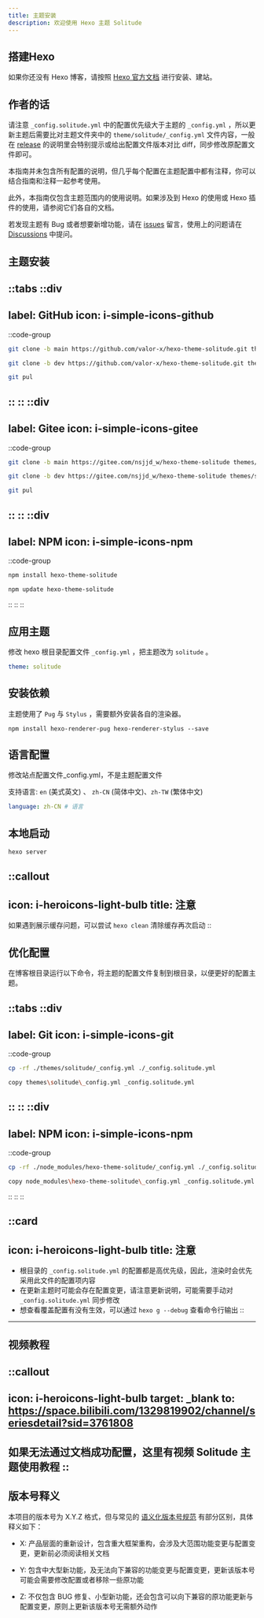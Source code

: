 ```yaml
---
title: 主题安装
description: 欢迎使用 Hexo 主题 Solitude
---
```


## 搭建Hexo

如果你还没有 Hexo 博客，请按照 [Hexo 官方文档](https://hexo.io/zh-cn/docs/) 进行安装、建站。

## 作者的话

请注意 `_config.solitude.yml` 中的配置优先级大于主题的 `_config.yml`
，所以更新主题后需要比对主题文件夹中的 `theme/solitude/_config.yml` 
文件内容，一般在 [release](https://github.com/valor-x/hexo-theme-solitude/releases) 的说明里会特别提示或给出配置文件版本对比 diff，同步修改原配置文件即可。

本指南并未包含所有配置的说明，但几乎每个配置在主题配置中都有注释，你可以结合指南和注释一起参考使用。

此外，本指南仅包含主题范围内的使用说明。如果涉及到 Hexo 的使用或 Hexo 插件的使用，请参阅它们各自的文档。

若发现主题有 Bug 或者想要新增功能，请在 [issues](https://github.com/valor-x/Hexo-theme-solitude/issues) 留言，使用上的问题请在 [Discussions](https://github.com/orgs/valor-x/discussions) 中提问。


## 主题安装
::tabs
  ::div
  ---
  label: GitHub
  icon: i-simple-icons-github
  ---
  ::code-group
  ```bash [稳定版]
  git clone -b main https://github.com/valor-x/hexo-theme-solitude.git themes/solitude
  ```
  ```bash [开发版]
  git clone -b dev https://github.com/valor-x/hexo-theme-solitude.git themes/solitude
  ```
  ```bash [升级方法]
  git pul
  ```
  ::
  ::
  ::div
  ---
  label: Gitee
  icon: i-simple-icons-gitee
  ---
  ::code-group
  ```bash [稳定版]
  git clone -b main https://gitee.com/nsjjd_w/hexo-theme-solitude themes/solitude
  ```
  ```bash [开发版]
  git clone -b dev https://gitee.com/nsjjd_w/hexo-theme-solitude themes/solitude
  ```
  ```bash [升级方法]
  git pul
  ```
  ::
  ::
  ::div
  ---
  label: NPM
  icon: i-simple-icons-npm
  ---
  ::code-group
  ```bash [稳定版]
  npm install hexo-theme-solitude
  ```
  ```bash [升级方法]
  npm update hexo-theme-solitude
  ```
  ::
  ::
::

## 应用主题

修改 hexo 根目录配置文件 `_config.yml` ，把主题改为 `solitude` 。​

```yaml [_config.yml]
theme: solitude
```

## 安装依赖

主题使用了 `Pug` 与 `Stylus` ，需要额外安装各自的渲染器。

```shell [Terminal]
npm install hexo-renderer-pug hexo-renderer-stylus --save
```

## 语言配置

修改站点配置文件_config.yml，不是主题配置文件

支持语言:  `en` (美式英文) 、 `zh-CN` (简体中文)、`zh-TW` (繁体中文)

```yaml [_config.yml]
language: zh-CN # 语言
```

## 本地启动
```shell [Terminal]
hexo server
```

::callout
---
icon: i-heroicons-light-bulb
title: 注意
---
如果遇到展示缓存问题，可以尝试 `hexo clean` 清除缓存再次启动
::

## 优化配置

在博客根目录运行以下命令，将主题的配置文件复制到根目录，以便更好的配置主题。

::tabs
  ::div
  ---
  label: Git
  icon: i-simple-icons-git
  ---
  ::code-group
  ```bash [Mac/Linux]
  cp -rf ./themes/solitude/_config.yml ./_config.solitude.yml
  ```
  ```bash [Windows]
  copy themes\solitude\_config.yml _config.solitude.yml
  ```
  ::
  ::
  ::div
  ---
  label: NPM
  icon: i-simple-icons-npm
  ---
  ::code-group
  ```bash [Mac/Linux]
  cp -rf ./node_modules/hexo-theme-solitude/_config.yml ./_config.solitude.yml
  ```
  ```bash [Windows]
  copy node_modules\hexo-theme-solitude\_config.yml _config.solitude.yml
  ```
  ::
  ::
::

::card
---
icon: i-heroicons-light-bulb
title: 注意
---
- 根目录的 `_config.solitude.yml` 的配置都是高优先级，因此，渲染时会优先采用此文件的配置项内容
- 在更新主题时可能会存在配置变更，请注意更新说明，可能需要手动对 `_config.solitude.yml` 同步修改
- 想查看覆盖配置有没有生效，可以通过 `hexo g --debug` 查看命令行输出
::
---
## 视频教程

::callout
---
icon: i-heroicons-light-bulb
target: _blank
to: https://space.bilibili.com/1329819902/channel/seriesdetail?sid=3761808
---
如果无法通过文档成功配置，这里有视频 Solitude 主题使用教程
::
---
## 版本号释义

本项目的版本号为 X.Y.Z 格式，但与常见的 [语义化版本号规范](https://semver.org/lang/zh-CN/) 有部分区别，具体释义如下：

- X: 产品层面的重新设计，包含重大框架重构，会涉及大范围功能变更与配置变更，更新前必须阅读相关文档

- Y: 包含中大型新功能，及无法向下兼容的功能变更与配置变更，更新该版本号可能会需要修改配置或者移除一些原功能

- Z: 不仅包含 BUG 修复、小型新功能，还会包含可以向下兼容的原功能更新与配置变更，原则上更新该版本号无需额外动作
